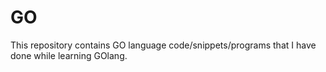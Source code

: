 # GO

This repository contains GO language code/snippets/programs that I have done while learning GOlang.
